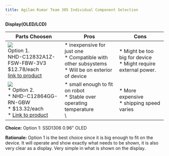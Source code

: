 ```yaml
---
title: Agilan Kumar Team 305 Individual Component Selection 
---
```





**Display(OLED/LCD)**

| **Parts Choosen**                                                                                                                                                                                      | **Pros**                                                                                                                                    | **Cons**                                                                                            |
| ------------------------------------------------------------------------------------------------------------------------------------------------------------------------------------------------- | ------------------------------------------------------------------------------------------------------------------------------------------- | --------------------------------------------------------------------------------------------------- |
| ![](image1.png)<br>Option 1.<br> NHD-C12832A1Z-FSW-FBW-3V3<br>$12.78/each<br>[link to product](https://www.digikey.com/en/products/detail/newhaven-display-intl/NHD-C12832A1Z-FSW-FBW-3V3/2059236)                 | \* inexpensive for just one<br>\* Compatible with other subsystems<br>\* Will be on exterior of device                                               | \* Might be too big for device<br>\* Might require external power. |
| ![](image3.png)<br>\* Option 2. <br>\* NHD-C12864GG-RN-GBW <br>\* $13.32/each <br>\* [Link to product](https://www.digikey.com/en/products/detail/newhaven-display-intl/NHD-C12864GG-RN-GBW/1701323) | \* small enough to fit on robot <br>\* Stable over operating temperature <br>\ | * More expensive <br>\* shipping speed varies                                                         |

**Choice:** Option 1: SSD1306 0.96" OLED

**Rationale:** Option 1 is the best choice since it is big enough to fit on the device. It will operate and show exactly what needs to be shown, it is also very clear as a display. Very simple in what is shown on the display. 
